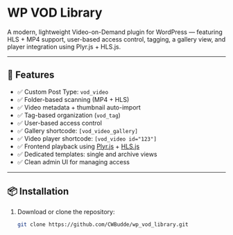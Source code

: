 # WP VOD Library

A modern, lightweight Video-on-Demand plugin for WordPress — featuring HLS + MP4 support, user-based access control, tagging, a gallery view, and player integration using Plyr.js + HLS.js.

---

## 🚀 Features

- ✅ Custom Post Type: `vod_video`
- ✅ Folder-based scanning (MP4 + HLS)
- ✅ Video metadata + thumbnail auto-import
- ✅ Tag-based organization (`vod_tag`)
- ✅ User-based access control
- ✅ Gallery shortcode: `[vod_video_gallery]`
- ✅ Video player shortcode: `[vod_video id="123"]`
- ✅ Frontend playback using [Plyr.js](https://github.com/sampotts/plyr) + [HLS.js](https://github.com/video-dev/hls.js)
- ✅ Dedicated templates: single and archive views
- ✅ Clean admin UI for managing access

---

## 📦 Installation

1. Download or clone the repository:
   ```bash
   git clone https://github.com/CWBudde/wp_vod_library.git
